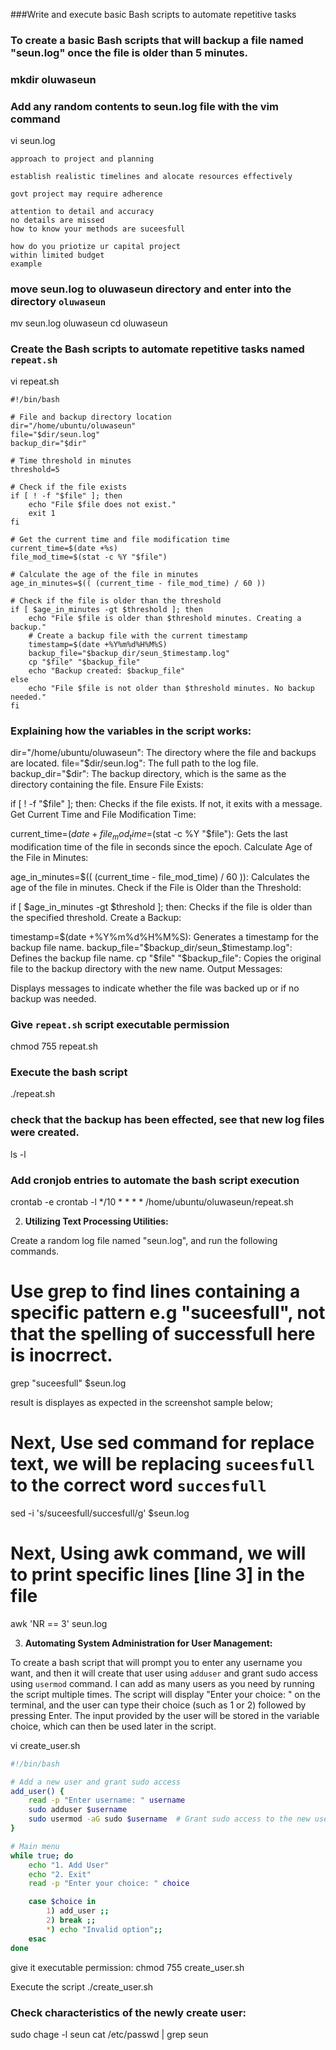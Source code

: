 ###Write and execute basic Bash scripts to automate repetitive tasks

### To create a basic Bash scripts that will backup a file named "seun.log" once the file is older than 5 minutes.

### mkdir oluwaseun

### Add any random contents to seun.log file with the vim command
vi seun.log

```
approach to project and planning

establish realistic timelines and alocate resources effectively

govt project may require adherence 

attention to detail and accuracy
no details are missed
how to know your methods are suceesfull

how do you priotize ur capital project 
within limited budget
example 
```
### move seun.log to oluwaseun directory and enter into the directory `oluwaseun`
mv seun.log oluwaseun
cd oluwaseun

### Create the Bash scripts to automate repetitive tasks named `repeat.sh`

vi repeat.sh

```
#!/bin/bash

# File and backup directory location
dir="/home/ubuntu/oluwaseun"
file="$dir/seun.log"
backup_dir="$dir"

# Time threshold in minutes
threshold=5

# Check if the file exists
if [ ! -f "$file" ]; then
    echo "File $file does not exist."
    exit 1
fi

# Get the current time and file modification time
current_time=$(date +%s)
file_mod_time=$(stat -c %Y "$file")

# Calculate the age of the file in minutes
age_in_minutes=$(( (current_time - file_mod_time) / 60 ))

# Check if the file is older than the threshold
if [ $age_in_minutes -gt $threshold ]; then
    echo "File $file is older than $threshold minutes. Creating a backup."
    # Create a backup file with the current timestamp
    timestamp=$(date +%Y%m%d%H%M%S)
    backup_file="$backup_dir/seun_$timestamp.log"
    cp "$file" "$backup_file"
    echo "Backup created: $backup_file"
else
    echo "File $file is not older than $threshold minutes. No backup needed."
fi
```

### Explaining how the variables in the script works:

dir="/home/ubuntu/oluwaseun": The directory where the file and backups are located.
file="$dir/seun.log": The full path to the log file.
backup_dir="$dir": The backup directory, which is the same as the directory containing the file.
Ensure File Exists:

if [ ! -f "$file" ]; then: Checks if the file exists. If not, it exits with a message.
Get Current Time and File Modification Time:

current_time=$(date +%s): Gets the current time in seconds since the epoch.
file_mod_time=$(stat -c %Y "$file"): Gets the last modification time of the file in seconds since the epoch.
Calculate Age of the File in Minutes:

age_in_minutes=$(( (current_time - file_mod_time) / 60 )): Calculates the age of the file in minutes.
Check if the File is Older than the Threshold:

if [ $age_in_minutes -gt $threshold ]; then: Checks if the file is older than the specified threshold.
Create a Backup:

timestamp=$(date +%Y%m%d%H%M%S): Generates a timestamp for the backup file name.
backup_file="$backup_dir/seun_$timestamp.log": Defines the backup file name.
cp "$file" "$backup_file": Copies the original file to the backup directory with the new name.
Output Messages:

Displays messages to indicate whether the file was backed up or if no backup was needed.

### Give `repeat.sh` script executable permission
chmod 755 repeat.sh

### Execute the bash script
./repeat.sh

### check that the backup has been effected, see that new log files were created.
ls -l

### Add cronjob entries to automate the bash script execution
crontab -e
crontab -l
*/10 * * * * /home/ubuntu/oluwaseun/repeat.sh

2. **Utilizing Text Processing Utilities:**

Create a random log file named "seun.log", and run the following commands.

# Use grep to find lines containing a specific pattern e.g "suceesfull", not that the spelling of successfull here is inocrrect.
grep "suceesfull" $seun.log

result is displayes as expected in the screenshot sample below;

# Next, Use sed command for replace text, we will be replacing `suceesfull` to the correct word `succesfull`
sed -i 's/suceesfull/succesfull/g' $seun.log

# Next, Using awk command, we will to print specific lines [line 3] in the file
awk 'NR == 3' seun.log


3. **Automating System Administration for User Management:**

To create a bash script that will prompt you to enter any username you want, and then it will create that user using `adduser` and grant sudo access using `usermod` command.
I can add as many users as you need by running the script multiple times.
The script will display "Enter your choice: " on the terminal, and the user can type their choice (such as 1 or 2) followed by pressing Enter. 
The input provided by the user will be stored in the variable choice, which can then be used later in the script.

vi create_user.sh


```bash
#!/bin/bash

# Add a new user and grant sudo access
add_user() {
    read -p "Enter username: " username
    sudo adduser $username
    sudo usermod -aG sudo $username  # Grant sudo access to the new user
}

# Main menu
while true; do
    echo "1. Add User"
    echo "2. Exit"
    read -p "Enter your choice: " choice

    case $choice in
        1) add_user ;;
        2) break ;;
        *) echo "Invalid option";;
    esac
done
```
give it executable permission:
chmod 755 create_user.sh

Execute the script
./create_user.sh

### Check characteristics of the newly create user:
sudo chage -l seun
cat /etc/passwd | grep seun
